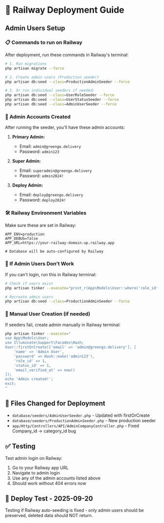 # 🚀 Railway Deployment Guide

## Admin Users Setup

### 📋 Commands to run on Railway

After deployment, run these commands in Railway's terminal:

```bash
# 1. Run migrations
php artisan migrate --force

# 2. Create admin users (Production seeder)
php artisan db:seed --class=ProductionAdminSeeder --force

# 3. Or run individual seeders if needed:
php artisan db:seed --class=UserRoleSeeder --force
php artisan db:seed --class=UserStatusSeeder --force
php artisan db:seed --class=AdminUserSeeder --force
```

### 🔐 Admin Accounts Created

After running the seeder, you'll have these admin accounts:

1. **Primary Admin:**

    - Email: `admin@greengo.delivery`
    - Password: `admin123`

2. **Super Admin:**

    - Email: `superadmin@greengo.delivery`
    - Password: `admin2024!`

3. **Deploy Admin:**
    - Email: `deploy@greengo.delivery`
    - Password: `deploy2024!`

### 🛠️ Railway Environment Variables

Make sure these are set in Railway:

```
APP_ENV=production
APP_DEBUG=false
APP_URL=https://your-railway-domain.up.railway.app

# Database will be auto-configured by Railway
```

### 🔧 If Admin Users Don't Work

If you can't login, run this in Railway terminal:

```bash
# Check if users exist
php artisan tinker --execute="print_r(App\Models\User::where('role_id', 1)->get(['id', 'name', 'email'])->toArray()); exit;"

# Recreate admin users
php artisan db:seed --class=ProductionAdminSeeder --force
```

### 📝 Manual User Creation (if needed)

If seeders fail, create admin manually in Railway terminal:

```bash
php artisan tinker --execute="
use App\Models\User;
use Illuminate\Support\Facades\Hash;
User::firstOrCreate(['email' => 'admin@greengo.delivery'], [
    'name' => 'Admin User',
    'password' => Hash::make('admin123'),
    'role_id' => 1,
    'status_id' => 1,
    'email_verified_at' => now()
]);
echo 'Admin created!';
exit;
"
```

## 🔄 Files Changed for Deployment

-   `database/seeders/AdminUserSeeder.php` - Updated with firstOrCreate
-   `database/seeders/ProductionAdminSeeder.php` - New production seeder
-   `app/Http/Controllers/API/AdminCompanyController.php` - Fixed Company_id → category_id bug

## ✅ Testing

Test admin login on Railway:

1. Go to your Railway app URL
2. Navigate to admin login
3. Use any of the admin accounts listed above
4. Should work without 404 errors now

## 🧪 Deploy Test - 2025-09-20
Testing if Railway auto-seeding is fixed - only admin users should be preserved, deleted data should NOT return.
